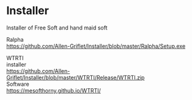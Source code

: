 # Installer</br>
Installer of Free Soft and hand maid soft</br>

Ralpha</br>
https://github.com/Allen-Griflet/Installer/blob/master/Ralpha/Setup.exe</br>

WTRTI</br>
installer</br>
https://github.com/Allen-Griflet/Installer/blob/master/WTRTI/Release/WTRTI.zip</br>
Software</br>
https://mesofthorny.github.io/WTRTI/</br>
